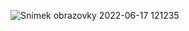 
![Snímek obrazovky 2022-06-17 121235](https://user-images.githubusercontent.com/75219332/174278498-4f29c77b-fdb5-45ca-897c-a34dadc7b434.jpg)
